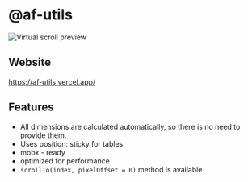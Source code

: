 # @af-utils

![Virtual scroll preview](https://af-utils.vercel.app/preview.gif)

## Website

https://af-utils.vercel.app/

## Features

-   All dimensions are calculated automatically, so there is no need to provide them.
-   Uses position: sticky for tables
-   mobx - ready
-   optimized for performance
-   `scrollTo(index, pixelOffset = 0)` method is available
